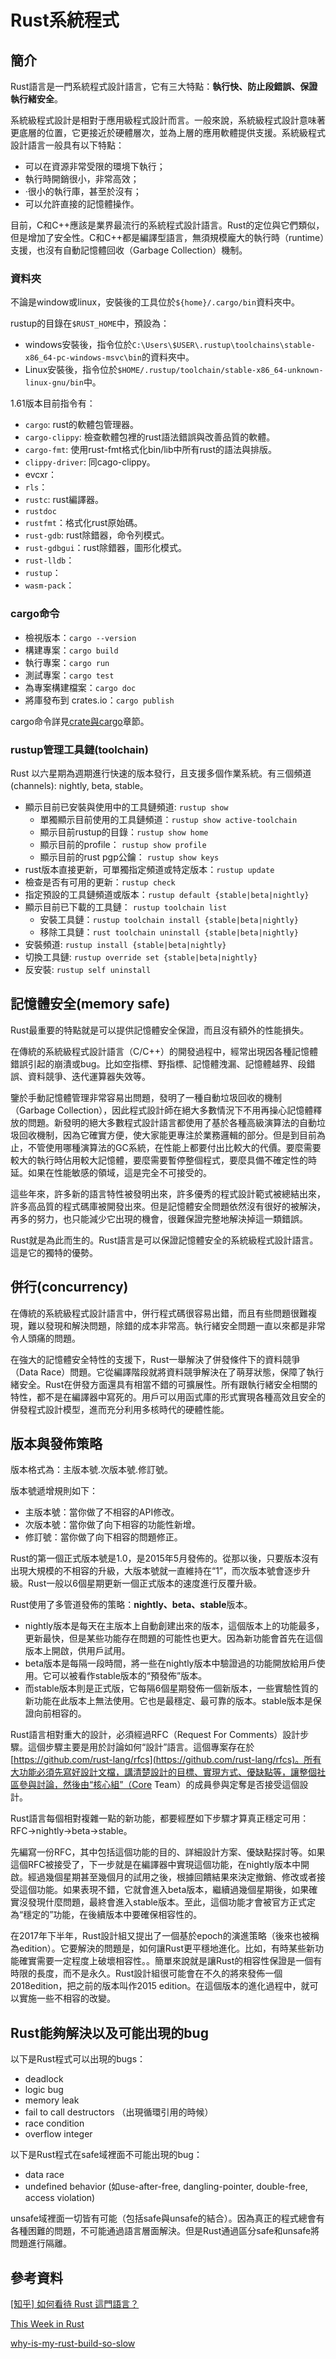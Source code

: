 # Rust系統程式

## 簡介

Rust語言是一門系統程式設計語言，它有三大特點：**執行快、防止段錯誤、保證執行緒安全**。

系統級程式設計是相對于應用級程式設計而言。一般來說，系統級程式設計意味著更底層的位置，它更接近於硬體層次，並為上層的應用軟體提供支援。系統級程式設計語言一般具有以下特點：

* 可以在資源非常受限的環境下執行；
* 執行時開銷很小，非常高效；
* ·很小的執行庫，甚至於沒有；
* 可以允許直接的記憶體操作。

目前，C和C++應該是業界最流行的系統程式設計語言。Rust的定位與它們類似，但是增加了安全性。C和C++都是編譯型語言，無須規模龐大的執行時（runtime）支援，也沒有自動記憶體回收（Garbage Collection）機制。

### 資料夾

不論是window或linux，安裝後的工具位於`${home}/.cargo/bin`資料夾中。

rustup的目錄在`$RUST_HOME`中，預設為：

* windows安裝後，指令位於`C:\Users\$USER\.rustup\toolchains\stable-x86_64-pc-windows-msvc\bin`的資料夾中。
* Linux安裝後，指令位於`$HOME/.rustup/toolchain/stable-x86_64-unknown-linux-gnu/bin`中。

1.61版本目前指令有：

* `cargo`: rust的軟體包管理器。
* `cargo-clippy`: 檢查軟體包裡的rust語法錯誤與改善品質的軟體。
* `cargo-fmt`: 使用rust-fmt格式化bin/lib中所有rust的語法與排版。
* `clippy-driver`: 同cago-clippy。
* evcxr：
* `rls`：
* `rustc`: rust編譯器。
* `rustdoc`
* `rustfmt`：格式化rust原始碼。
* `rust-gdb`: rust除錯器，命令列模式。
* `rust-gdbgui`：rust除錯器，圖形化模式。
* `rust-lldb`：
* `rustup`：
* `wasm-pack`：

### cargo命令

* 檢視版本：`cargo --version`
* 構建專案：`cargo build`
* 執行專案：`cargo run`
* 測試專案：`cargo test`
* 為專案構建檔案：`cargo doc`
* 將庫發布到 crates.io：`cargo publish`

cargo命令詳見[crate與cargo](crate-and-cargo/)章節。

### rustup管理工具鏈(toolchain)

Rust 以六星期為週期進行快速的版本發行，且支援多個作業系統。有三個頻道(channels): nightly, beta, stable。

* 顯示目前已安裝與使用中的工具鏈頻道: `rustup show`
  * 單獨顯示目前使用的工具鏈頻道：`rustup show active-toolchain`
  * 顯示目前rustup的目錄：`rustup show home`
  * 顯示目前的profile： `rustup show profile`
  * 顯示目前的rust pgp公鑰： `rustup show keys`
* rust版本直接更新，可單獨指定頻道或特定版本：`rustup update`
* 檢查是否有可用的更新：`rustup check`
* 指定預設的工具鏈頻道或版本：`rustup default {stable|beta|nightly}`
* 顯示目前已下載的工具鏈： `rustup toolchain list`
  * 安裝工具鏈：`rustup toolchain install {stable|beta|nightly}`
  * 移除工具鏈：`rust toolchain uninstall {stable|beta|nightly}`
* 安裝頻道: `rustup install {stable|beta|nightly}`
* 切換工具鏈: `rustup override set {stable|beta|nightly}`
* 反安裝: `rustup self uninstall`

## 記憶體安全(memory safe)

Rust最重要的特點就是可以提供記憶體安全保證，而且沒有額外的性能損失。

在傳統的系統級程式設計語言（C/C++）的開發過程中，經常出現因各種記憶體錯誤引起的崩潰或bug。比如空指標、野指標、記憶體洩漏、記憶體越界、段錯誤、資料競爭、迭代運算器失效等。

鑒於手動記憶體管理非常容易出問題，發明了一種自動垃圾回收的機制（Garbage Collection），因此程式設計師在絕大多數情況下不用再操心記憶體釋放的問題。新發明的絕大多數程式設計語言都使用了基於各種高級演算法的自動垃圾回收機制，因為它確實方便，使大家能更專注於業務邏輯的部分。但是到目前為止，不管使用哪種演算法的GC系統，在性能上都要付出比較大的代價。要麼需要較大的執行時佔用較大記憶體，要麼需要暫停整個程式，要麼具備不確定性的時延。如果在性能敏感的領域，這是完全不可接受的。

這些年來，許多新的語言特性被發明出來，許多優秀的程式設計範式被總結出來，許多高品質的程式碼庫被開發出來。但是記憶體安全問題依然沒有很好的被解決，再多的努力，也只能減少它出現的機會，很難保證完整地解決掉這一類錯誤。

Rust就是為此而生的。Rust語言是可以保證記憶體安全的系統級程式設計語言。這是它的獨特的優勢。

## 併行(concurrency)

在傳統的系統級程式設計語言中，併行程式碼很容易出錯，而且有些問題很難複現，難以發現和解決問題，除錯的成本非常高。執行緒安全問題一直以來都是非常令人頭痛的問題。

在強大的記憶體安全特性的支援下，Rust一舉解決了併發條件下的資料競爭（Data Race）問題。它從編譯階段就將資料競爭解決在了萌芽狀態，保障了執行緒安全。Rust在併發方面還具有相當不錯的可擴展性。所有跟執行緒安全相關的特性，都不是在編譯器中寫死的。用戶可以用函式庫的形式實現各種高效且安全的併發程式設計模型，進而充分利用多核時代的硬體性能。

## 版本與發佈策略

版本格式為：主版本號.次版本號.修訂號。

版本號遞增規則如下：

* 主版本號：當你做了不相容的API修改。
* 次版本號：當你做了向下相容的功能性新增。
* 修訂號：當你做了向下相容的問題修正。

Rust的第一個正式版本號是1.0，是2015年5月發佈的。從那以後，只要版本沒有出現大規模的不相容的升級，大版本號就一直維持在“1”，而次版本號會逐步升級。Rust一般以6個星期更新一個正式版本的速度進行反覆升級。

Rust使用了多管道發佈的策略：**nightly、beta、stable**版本。

* nightly版本是每天在主版本上自動創建出來的版本，這個版本上的功能最多，更新最快，但是某些功能存在問題的可能性也更大。因為新功能會首先在這個版本上開啟，供用戶試用。
* beta版本是每隔一段時間，將一些在nightly版本中驗證過的功能開放給用戶使用。它可以被看作stable版本的“預發佈”版本。
* 而stable版本則是正式版，它每隔6個星期發佈一個新版本，一些實驗性質的新功能在此版本上無法使用。它也是最穩定、最可靠的版本。stable版本是保證向前相容的。

Rust語言相對重大的設計，必須經過RFC（Request For Comments）設計步驟。這個步驟主要是用於討論如何“設計”語言。這個專案存在於[https://github.com/rust-lang/rfcs](https://github.com/rust-lang/rfcs)。所有大功能必須先寫好設計文檔，講清楚設計的目標、實現方式、優缺點等，讓整個社區參與討論，然後由“核心組”（Core Team）的成員參與定奪是否接受這個設計。

Rust語言每個相對複雜一點的新功能，都要經歷如下步驟才算真正穩定可用：RFC->nightly->beta->stable。

先編寫一份RFC，其中包括這個功能的目的、詳細設計方案、優缺點探討等。如果這個RFC被接受了，下一步就是在編譯器中實現這個功能，在nightly版本中開啟。經過幾個星期甚至幾個月的試用之後，根據回饋結果來決定撤銷、修改或者接受這個功能。如果表現不錯，它就會進入beta版本，繼續過幾個星期後，如果確實沒發現什麼問題，最終會進入stable版本。至此，這個功能才會被官方正式定為“穩定的”功能，在後續版本中要確保相容性的。

在2017年下半年，Rust設計組又提出了一個基於epoch的演進策略（後來也被稱為edition）。它要解決的問題是，如何讓Rust更平穩地進化。比如，有時某些新功能確實需要一定程度上破壞相容性。。簡單來說就是讓Rust的相容性保證是一個有時限的長度，而不是永久。Rust設計組很可能會在不久的將來發佈一個2018edition，把之前的版本叫作2015 edition。在這個版本的進化過程中，就可以實施一些不相容的改變。

## Rust能夠解決以及可能出現的bug

以下是Rust程式可以出現的bugs：

* deadlock
* logic bug
* memory leak
* fail to call destructors （出現循環引用的時候）
* race condition
* overflow integer

以下是Rust程式在safe域裡面不可能出現的bug：

* data race
* undefined behavior (如use-after-free, dangling-pointer, double-free, access violation)

unsafe域裡面一切皆有可能（包括safe與unsafe的結合）。因為真正的程式總會有各種困難的問題，不可能通過語言層面解決。但是Rust通過區分safe和unsafe將問題進行隔離。

## 參考資料

[\[知乎\] 如何看待 Rust 這門語言？](https://www.zhihu.com/question/432640008/answer/1668000615)

[This Week in Rust](https://this-week-in-rust.org/)

[why-is-my-rust-build-so-slow](https://fasterthanli.me/articles/why-is-my-rust-build-so-slow)
